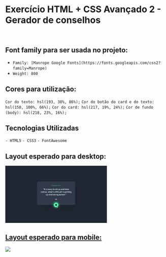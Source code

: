 ## <h1>Exercício HTML + CSS Avançado 2 - Gerador de conselhos</h1>

<br>

## Font family para ser usada no projeto:

- `Family: [Manrope Google Fonts](https://fonts.googleapis.com/css2?family=Manrope)`
- `Weight: 800`
  
## Cores para utilização:

`Cor do texto: hsl(193, 38%, 86%);`
`Cor do botão do card e do texto: hsl(150, 100%, 66%);`
`Cor do card: hsl(217, 19%, 24%);`
`Cor de fundo (body): hsl(218, 23%, 16%);`

## Tecnologias Utilizadas

`- HTML5`
`- CSS3`
`- FontAwesome`

## Layout esperado para desktop:

<div align="left">
  <a href="design/desktop-preview.jpg">
    <img height="180em" src="design/active-states.jpg"/>
</div>



## Layout esperado para mobile:

<div align="left">
  <a href="https://github.com/RobertCastro86">
    <img height="180em" src="design/card-mobile.JPG"/>
</div>
